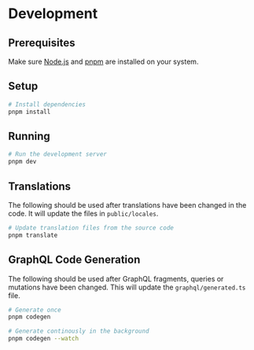 # Development
## Prerequisites
Make sure [Node.js](https://nodejs.org/) and [pnpm](https://pnpm.io) are installed on your system.

## Setup
```bash
# Install dependencies
pnpm install
```

## Running
```bash
# Run the development server
pnpm dev
```

## Translations
The following should be used after translations have been changed in the code. It will update the files in `public/locales`.
```bash
# Update translation files from the source code
pnpm translate
```

## GraphQL Code Generation
The following should be used after GraphQL fragments, queries or mutations have been changed. This will update the `graphql/generated.ts` file.
```bash
# Generate once
pnpm codegen

# Generate continously in the background
pnpm codegen --watch
```
